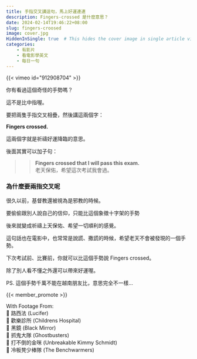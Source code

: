 ```yaml
---
title: 手指交叉講這句，馬上好運連連
description: Fingers-crossed 是什麼意思？
date: 2024-02-14T19:46:22+08:00
slug: fingers-croosed
image: cover.jpg
HiddenInSingle: true  # This hides the cover image in single article view
categories:
    - 有影片
    - 看電影學英文
    - 每日一句
---
```


{{< vimeo id="912908704" >}}

你有看過這個奇怪的手勢嗎？

這不是比中指喔。

要把兩隻手指交叉相疊，然後講這兩個字：

**Fingers crossed.**   

這兩個字就是祈禱好運降臨的意思。

後面其實可以加子句：

>> **Fingers crossed that I will pass this exam.**   
>> 老天保佑，希望這次考試我會過。

### 為什麼要兩指交叉呢 

很久以前，基督教還被視為是邪教的時候。

要偷偷跟別人說自己的信仰，只能比這個象徵十字架的手勢

後來就變成祈禱上天保佑、希望一切順利的感覺。

這句話也在電影中，也常常是說謊、撒謊的時候，希望老天不會被發現的一個手勢。

下次考試前、比賽前，你就可以比這個手勢說 Fingers crossed。

除了別人看不懂之外還可以帶來好運喔。

PS. 這個手勢千萬不能在越南朋友比，意思完全不一樣...

{{< member_promote >}}

With Footage From:  
🎥 路西法 (Lucifer)  
🎥 歡樂診所 (Childrens Hospital)  
🎥 黑鏡 (Black Mirror)  
🎥 抓鬼大隊 (Ghostbusters)  
🎥 打不倒的金咪 (Unbreakable Kimmy Schmidt)  
🎥 冷板凳少棒隊 (The Benchwarmers)  

